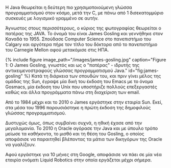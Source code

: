 Η Java θεωρείται η δεύτερη πιο χρησιμοποιούμενη γλώσσα προγραμματισμού στον κόσμο, μετά την C, με πάνω από 1 δισεκατομμύριο συσκευές με λογισμικό γραμμένο σε αυτήν.

Άγνωστος στους περισσότερους, ο κύριος της φωτογραφίας θεωρείται ο πατέρας της JAVA. Το όνομά του είναι James Gosling και γεννήθηκε στον Καναδά το 1955. Σπούδασε Computer Science στο πανεπιστήμιο του Calgary και αργότερα πήρε τον τίτλο του δόκτορα από το πανεπιστήμιο του Carnegie Mellon αφού μετακόμισε στις ΗΠΑ.

{% include figure image_path="/images/james-gosling.jpg"
caption="Figure 1: Ο James Gosling, γνωστός και ως ο "πατέρας" - ιδρυτής της αντικειμενοστραφούς γλώσσας προγραμματισμού Java." id="fig:james-gosling" %}
Κατά τη διάρκεια των σπουδών του, και πριν γίνει μέλος της ομάδας της Sun, έγραψε μία δική του έκδοση του Emacs με το όνομα Gosmacs, μία έκδοση του Unix που υποστήριζε πολλούς επεξεργαστές καθώς και άλλα προγράμματα πάνω στη διαχείριση των email.

Από το 1984 μέχρι και το 2010 ο James εργάστηκε στην εταιρία Sun. Εκεί, στα μέσα του 1996 παρουσιάστηκε η πρώτη έκδοση της δημοφιλούς γλώσσας προγραμματισμού.

Δυστυχώς όμως, όπως συμβαίνει συχνά, η ηθική έχασε από την μεγαλομανία. Το 2010 η Oracle αγόρασε την Java και με ύπουλο τρόπο μείωσε τα καθήκοντα, το μισθό και τη θέση του Gosling, ο οποίος αποφάσισε να παραιτηθεί βλέποντας τα μάτια των δικηγόρων της Oracle να γυαλίζουν.

Αφού εργάστηκε για 10 μήνες στη Google, αποφάσισε να πάει σε μία νέα εταιρία ονόματι Liquid Robotics στην οποία εργάζεται μέχρι σήμερα.

<!--
Creation of Java:https://odysonline.gr/2013/01/james-gosling-o-pateras-tis-java/
History of James Gosling:https://en.wikipedia.org/wiki/James_Gosling
 -->
